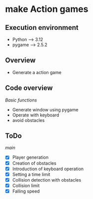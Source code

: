 # make Action games
## __Execution environment__
- Python --> 3.12
- pygame --> 2.5.2

## __Overview__
- Generate a action game

## __Code overview__

_Basic functions_
 
- Generate window using pygame
- Operate with keyboard
- avoid obstacles

## __ToDo__

_main_

- [x] Player generation
- [x] Creation of obstacles
- [x] Introduction of keyboard operation
- [x] Setting a time limit
- [x] Collision detection with obstacles
- [x] Collision limit
- [x] Falling speed
